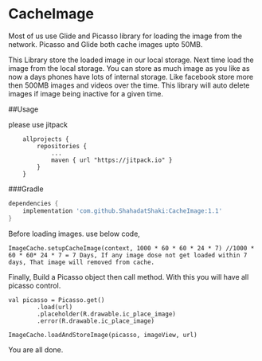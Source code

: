 # CacheImage
Most of us use Glide and Picasso library for loading the image from the network. Picasso and Glide both cache images upto 50MB. 


This Library store the loaded image in our local storage. Next time load the image from the local storage. You can store as much image as you like as now a days phones have lots of internal storage.
Like facebook store more then 500MB images and videos over the time. This library will auto delete images if image being inactive for a given time.



##Usage

please use jitpack

```
    allprojects {
		repositories {
			...
			maven { url "https://jitpack.io" }
		}
	}
```

###Gradle

```groovy
dependencies {
    implementation 'com.github.ShahadatShaki:CacheImage:1.1'
}
```

Before loading images. use below code, 

```
ImageCache.setupCacheImage(context, 1000 * 60 * 60 * 24 * 7) //1000 * 60 * 60* 24 * 7 = 7 Days, If any image dose not get loaded within 7 days, That image will removed from cache.
```

Finally, Build a Picasso object then call method. With this you will have all picasso control.

```
val picasso = Picasso.get()
		.load(url)
		.placeholder(R.drawable.ic_place_image)
		.error(R.drawable.ic_place_image)

ImageCache.loadAndStoreImage(picasso, imageView, url)
```

You are all done. 
